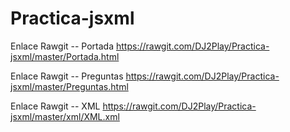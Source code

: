 # Practica-jsxml
  
  Enlace Rawgit -- Portada
  https://rawgit.com/DJ2Play/Practica-jsxml/master/Portada.html
  
  Enlace Rawgit -- Preguntas
  https://rawgit.com/DJ2Play/Practica-jsxml/master/Preguntas.html

  Enlace Rawgit -- XML
  https://rawgit.com/DJ2Play/Practica-jsxml/master/xml/XML.xml
